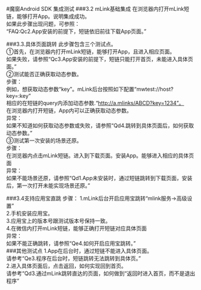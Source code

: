 #魔窗Android SDK 集成测试
###3.2 mLink基础集成
在浏览器内打开mLink短链，能够打开App。说明集成成功。<br>
如果此步骤出现问题，可参照：<br>
“FAQ:Qc2.App安装的前提下，短链依旧前往下载App页面。”<br>

###3.3.具体页面跳转
此步骤包含三个测试点。<br>
①首先，在浏览器内打开mLink短链，能够打开App，且进入相应页面。<br>
如果失败，请参照“Qc3.App安装的前提下，短链只能打开首页，未能进入具体页面。”<br>
②测试能否正确获取动态参数。<br>
步骤：<br>
例如，想获取动态参数“key”。mLink后台按照如下配置“mwtest://host?key=:key”<br>
相应的在短链的query内添加动态参数.“http://a.mlinks/ABCD?key=1234”。<br>
在浏览器内打开短链，App内可以正确获取动态参数。<br>
异常：<br>
如果不知道如何获取动态参数或失败，请参照“Qd4.跳转到具体页面后，如何获取动态参数。”<br>
③测试第一次安装的场景还原。<br>
步骤：<br>
在浏览器内点击mLink短链。进入到下载页面。安装App。能够进入相应的具体页面<br>
异常：<br>
如果不能场景还原，请参照“Qd1.App未安装时，通过短链跳转到下载页面，安装后，第一次打开未能实现场景还原。”


###3.4支持应用宝直跳
步骤：
1.mLink后台开启应用宝跳转“mlink服务->高级设置”<br>
2.手机安装应用宝。<br>
3.应用宝上的版本号跟测试版本号保持一致。<br>
4.在微信内打开mLink短链，能够正确打开短链对应具体页面<br>
异常：<br>
如果不能正确跳转，请参照“Qe4.如何开启应用宝跳转。”<br>
###其他测试点
1.App在后台时，通过短链不能进入具体页面。<br>
请参考“Qe3.程序在后台时，短链跳转无法跳转到具体页。”<br>
2.进入具体页面后，点击返回，如何实现回到首页。<br>
请参考“Qd3.通过mLink跳转直达的页面，如何做到“返回时进入首页，而不是退出程序”
